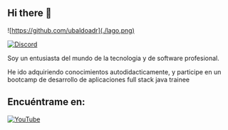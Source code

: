 ## Hi there 👋

<!--
**ubaldoadr/ubaldoadr** is a ✨ _special_ ✨ repository because its `README.md` (this file) appears on your GitHub profile.

Here are some ideas to get you started:

- 🔭 I’m currently working on ...
- 🌱 I’m currently learning ...
- 👯 I’m looking to collaborate on ...
- 🤔 I’m looking for help with ...
- 💬 Ask me about ...
- 📫 How to reach me: ...
- 😄 Pronouns: ...
- ⚡ Fun fact: ...
-->


![https://github.com/ubaldoadr](./lago.png)


[![Discord](https://img.shields.io/discord/729672926432985098?style=social&label=Discord&logo=discord)](https://mouredev.com/discord)


Soy un entusiasta del mundo de la tecnologia y de software profesional.

He ido adquiriendo conocimientos autodidacticamente, y participe en un bootcamp de desarrollo de aplicaciones full stack java trainee



## Encuéntrame en:

[![YouTube](https://img.shields.io/badge/YouTube-laguiapracticaprara?style=for-the-badge&logo=youtube&logoColor=white&labelColor=101010)](https://youtube.com/@laguiapracticapara)


